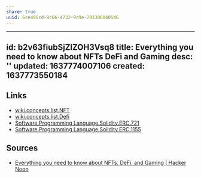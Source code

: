 ```yaml
---
share: true
uuid: 6ce495cd-8c66-4732-9c9e-7813000405d6
---
```

---
id: b2v63fiubSjZlZOH3Vsq8
title: Everything you need to know about NFTs  DeFi  and Gaming
desc: ''
updated: 1637774007106
created: 1637773550184
---

## Links

* [wiki.concepts.list.NFT](/1dc1e76e-7ad5-428c-97bf-8d86ea6808d9)
* [wiki.concepts.list.Defi](/undefined)
* [Software.Programming Language.Solidity.ERC.721](/undefined)
* [Software.Programming Language.Solidity.ERC.1155](/undefined)

## Sources

* [Everything you need to know about NFTs, DeFi, and Gaming | Hacker Noon](https://hackernoon.com/everything-you-need-to-know-about-nfts-defi-and-gaming-rbm335n)
